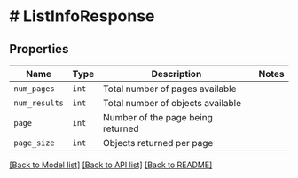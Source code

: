 # # ListInfoResponse



## Properties

Name | Type | Description | Notes
------------ | ------------- | ------------- | -------------
| `num_pages` | ```int``` |  Total number of pages available  |  |
| `num_results` | ```int``` |  Total number of objects available  |  |
| `page` | ```int``` |  Number of the page being returned  |  |
| `page_size` | ```int``` |  Objects returned per page  |  |

[[Back to Model list]](../../README.md#models) [[Back to API list]](../../README.md#endpoints) [[Back to README]](../../README.md)
